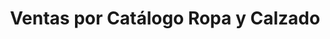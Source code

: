 ---
title: "Ventas por Catálogo Ropa y Calzado"
url: /liberia/ventas-por-catalogo-ropa-y-calzado/
shop: ropa
---
